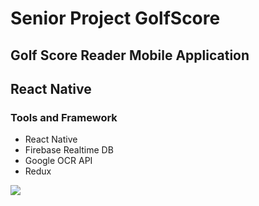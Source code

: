 # Senior Project GolfScore
## Golf Score Reader Mobile Application 
## React Native

### Tools and Framework
- React Native
- Firebase Realtime DB
- Google OCR API
- Redux

<img src = "https://s12.aconvert.com/convert/p3r68-cdx67/tw92a-ihkyy.jpeg">
